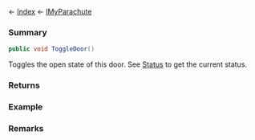 ← [Index](Api-Index) ← [IMyParachute](SpaceEngineers.Game.ModAPI.Ingame.IMyParachute)

### Summary

```csharp
public void ToggleDoor()
```

Toggles the open state of this door. See [Status](SpaceEngineers.Game.ModAPI.Ingame.IMyParachute.Status) to get the current status.

### Returns

### Example

### Remarks

